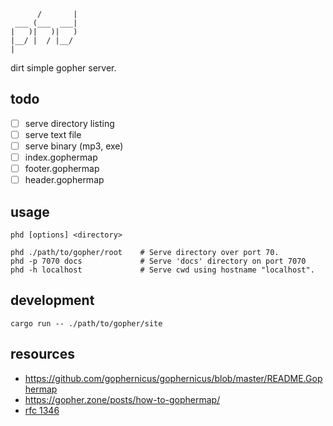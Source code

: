 ```
      /       |
 ___ (___  ___|
|   )|   )|   )
|__/ |  / |__/
|
```

dirt simple gopher server.

## todo

- [ ] serve directory listing
- [ ] serve text file
- [ ] serve binary (mp3, exe)
- [ ] index.gophermap
- [ ] footer.gophermap
- [ ] header.gophermap

## usage

    phd [options] <directory>

    phd ./path/to/gopher/root    # Serve directory over port 70.
    phd -p 7070 docs             # Serve 'docs' directory on port 7070
    phd -h localhost             # Serve cwd using hostname "localhost".

## development

    cargo run -- ./path/to/gopher/site

## resources

- https://github.com/gophernicus/gophernicus/blob/master/README.Gophermap
- https://gopher.zone/posts/how-to-gophermap/
- [rfc 1346](https://tools.ietf.org/html/rfc1436)

